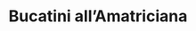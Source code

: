 ---
title: 'Bucatini all’Amatriciana'
type: 'Bucatini'
description: 'Lorem ipsum dolor sit amet consectetur adipisicing elit. Obcaecati sint cumque voluptatem cupiditate odit corporis.'
price: 89
---